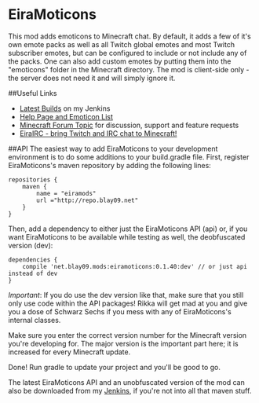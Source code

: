 EiraMoticons
=======

This mod adds emoticons to Minecraft chat. By default, it adds a few of it's own emote packs as well as all Twitch global emotes and most Twitch subscriber emotes, but can be configured to include or not include any of the packs. One can also add custom emotes by putting them into the "emoticons" folder in the Minecraft directory. The mod is client-side only - the server does not need it and will simply ignore it.

##Useful Links
* [Latest Builds](http://jenkins.blay09.net) on my Jenkins
* [Help Page and Emoticon List](http://blay09.net/?page_id=347)
* [Minecraft Forum Topic](http://www.minecraftforum.net/forums/mapping-and-modding/minecraft-mods/2433229-eiramoticons-emoticons-in-minecraft-supports) for discussion, support and feature requests 
* [EiraIRC - bring Twitch and IRC chat to Minecraft!](http://minecraft.curseforge.com/mc-mods/68420-eirairc)

##API
The easiest way to add EiraMoticons to your development environment is to do some additions to your build.gradle file. First, register EiraMoticons's maven repository by adding the following lines:

```
repositories {
    maven {
        name = "eiramods"
        url ="http://repo.blay09.net"
    }
}
```

Then, add a dependency to either just the EiraMoticons API (api) or, if you want EiraMoticons to be available while testing as well, the deobfuscated version (dev):

```
dependencies {
    compile 'net.blay09.mods:eiramoticons:0.1.40:dev' // or just api instead of dev
}
```

*Important*: If you do use the dev version like that, make sure that you still only use code within the API packages! Rikka will get mad at you and give you a dose of Schwarz Sechs if you mess with any of EiraMoticons's internal classes.

Make sure you enter the correct version number for the Minecraft version you're developing for. The major version is the important part here; it is increased for every Minecraft update.

Done! Run gradle to update your project and you'll be good to go.

The latest EiraMoticons API and an unobfuscated version of the mod can also be downloaded from my [Jenkins](http://jenkins.blay09.net), if you're not into all that maven stuff.